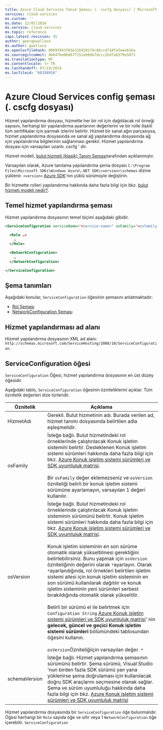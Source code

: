 ```yaml
---
title: Azure Cloud Services Tanım Şeması (. cscfg dosyası) | Microsoft Docs
services: cloud-services
ms.custom: ''
ms.date: 12/07/2016
ms.service: cloud-services
ms.topic: reference
caps.latest.revision: 35
author: georgewallace
ms.author: gwallace
ms.openlocfilehash: 0009f843f8de31b92817dc86ccd718fa5eeeb1ba
ms.sourcegitcommit: 4b647be06d677151eb9db7dccc2bd7a8379e5871
ms.translationtype: MT
ms.contentlocale: tr-TR
ms.lasthandoff: 07/19/2019
ms.locfileid: "68358918"
---
```

# <a name="azure-cloud-services-config-schema-cscfg-file"></a>Azure Cloud Services config şeması (. cscfg dosyası)
Hizmet yapılandırma dosyası, hizmette her bir rol için dağıtılacak rol örneği sayısını, herhangi bir yapılandırma ayarlarının değerlerini ve bir rolle ilişkili tüm sertifikalar için parmak izlerini belirtir. Hizmet bir sanal ağın parçasıysa, hizmet yapılandırma dosyasında ve sanal ağ yapılandırma dosyasında ağ için yapılandırma bilgilerinin sağlanması gerekir. Hizmet yapılandırma dosyası için varsayılan uzantı. cscfg ' dir.

Hizmet modeli, [bulut hizmeti (klasik) Tanım Şeması](schema-csdef-file.md)tarafından açıklanmıştır.

Varsayılan olarak, Azure tanılama yapılandırma şema dosyası `C:\Program Files\Microsoft SDKs\Windows Azure\.NET SDK\<version>\schemas` dizine yüklenir. `<version>` [Azure SDK](https://azure.microsoft.com/downloads/)'nın yüklü sürümüyle değiştirin.

Bir hizmette rolleri yapılandırma hakkında daha fazla bilgi için bkz. [bulut hizmeti modeli nedir?](cloud-services-model-and-package.md).

## <a name="basic-service-configuration-schema"></a>Temel hizmet yapılandırma şeması
Hizmet yapılandırma dosyasının temel biçimi aşağıdaki gibidir.

```xml
<ServiceConfiguration serviceName="<service-name>" osFamily="<osfamily-number>" osVersion="<os-version>" schemaVersion="<schema-version>">

  <Role …>
    …
  </Role>

  <NetworkConfiguration>
    …
  </NetworkConfiguration>

</ServiceConfiguration>
```

## <a name="schema-definitions"></a>Şema tanımları
Aşağıdaki konular, `ServiceConfiguration` öğesinin şemasını anlatmaktadır:

- [Rol Şeması](schema-cscfg-role.md)
- [NetworkConfiguration Şeması](schema-cscfg-networkconfiguration.md)

## <a name="service-configuration-namespace"></a>Hizmet yapılandırması ad alanı
Hizmet yapılandırma dosyasının XML ad alanı: `http://schemas.microsoft.com/ServiceHosting/2008/10/ServiceConfiguration`.

##  <a name="ServiceConfiguration"></a>ServiceConfiguration öğesi
`ServiceConfiguration` Öğesi, hizmet yapılandırma dosyasının en üst düzey öğesidir.

Aşağıdaki tablo, `ServiceConfiguration` öğesinin özniteliklerini açıklar. Tüm öznitelik değerleri dize türleridir.

| Öznitelik | Açıklama |
| --------- | ----------- |
|HizmetAdı|Gerekli. Bulut hizmetinin adı. Burada verilen ad, hizmet tanımı dosyasında belirtilen adla eşleşmelidir.|
|osFamily|İsteğe bağlı. Bulut hizmetindeki rol örneklerinde çalıştırılacak Konuk işletim sistemini belirtir. Desteklenen Konuk işletim sistemi sürümleri hakkında daha fazla bilgi için bkz. [Azure Konuk işletim sistemi sürümleri ve SDK uyumluluk matrisi](cloud-services-guestos-update-matrix.md).<br /><br /> Bir `osFamily` değer eklemezseniz ve `osVersion` özniteliği belirli bir konuk işletim sistemi sürümüne ayarlamayın, varsayılan 1 değeri kullanılır.|
|osVersion|İsteğe bağlı. Bulut hizmetindeki rol örneklerinde çalıştırılacak Konuk işletim sisteminin sürümünü belirtir. Konuk işletim sistemi sürümleri hakkında daha fazla bilgi için bkz. [Azure Konuk işletim sistemi sürümleri ve SDK uyumluluk matrisi](cloud-services-guestos-update-matrix.md).<br /><br /> Konuk işletim sisteminin en son sürüme otomatik olarak yükseltilmesi gerektiğini belirtebilirsiniz. Bunu yapmak için `osVersion` özniteliğinin değerini olarak `*`ayarlayın. Olarak `*`ayarlandığında, rol örnekleri belirtilen işletim sistemi ailesi için konuk işletim sisteminin en son sürümü kullanılarak dağıtılır ve konuk işletim sisteminin yeni sürümleri serbest bırakıldığında otomatik olarak yükseltilir.<br /><br /> Belirli bir sürümü el ile belirtmek için `Configuration String` [Azure Konuk işletim sistemi sürümleri ve SDK uyumluluk matrisi](cloud-services-guestos-update-matrix.md)' nin **gelecek, güncel ve geçici Konuk işletim sistemi sürümleri** bölümündeki tablosundan öğesini kullanın.<br /><br /> `osVersion`Özniteliğiiçin varsayılan değer. `*`|
|schemaVersion|İsteğe bağlı. Hizmet yapılandırma şemasının sürümünü belirtir. Şema sürümü, Visual Studio 'nun birden fazla SDK sürümü yan yana yüklenirse şema doğrulaması için kullanılacak doğru SDK araçlarını seçmesine olanak sağlar. Şema ve sürüm uyumluluğu hakkında daha fazla bilgi için bkz. [Azure Konuk işletim sistemi sürümleri ve SDK uyumluluk matrisi](cloud-services-guestos-update-matrix.md)|

Hizmet yapılandırma dosyasında bir `ServiceConfiguration` öğe bulunmalıdır. Öğesi herhangi bir `Role` sayıda öğe ve sıfır veya 1 `NetworkConfiguration` öğe içerebilir. `ServiceConfiguration`